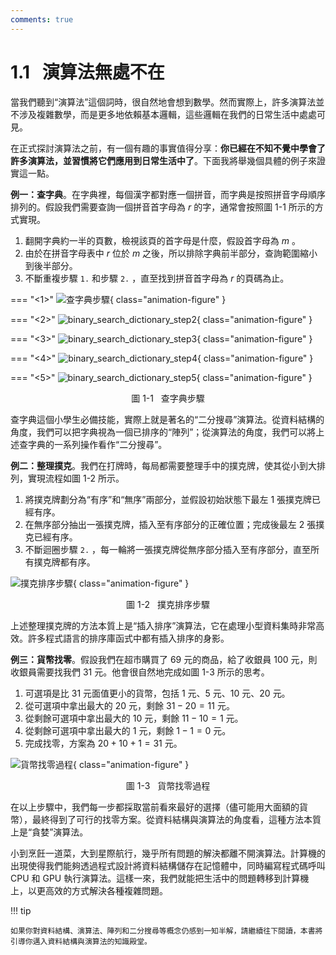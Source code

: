 ```yaml
---
comments: true
---
```


# 1.1 &nbsp; 演算法無處不在

當我們聽到“演算法”這個詞時，很自然地會想到數學。然而實際上，許多演算法並不涉及複雜數學，而是更多地依賴基本邏輯，這些邏輯在我們的日常生活中處處可見。

在正式探討演算法之前，有一個有趣的事實值得分享：**你已經在不知不覺中學會了許多演算法，並習慣將它們應用到日常生活中了**。下面我將舉幾個具體的例子來證實這一點。

**例一：查字典**。在字典裡，每個漢字都對應一個拼音，而字典是按照拼音字母順序排列的。假設我們需要查詢一個拼音首字母為 $r$ 的字，通常會按照圖 1-1 所示的方式實現。

1. 翻開字典約一半的頁數，檢視該頁的首字母是什麼，假設首字母為 $m$ 。
2. 由於在拼音字母表中 $r$ 位於 $m$ 之後，所以排除字典前半部分，查詢範圍縮小到後半部分。
3. 不斷重複步驟 `1.` 和步驟 `2.` ，直至找到拼音首字母為 $r$ 的頁碼為止。

=== "<1>"
    ![查字典步驟](algorithms_are_everywhere.assets/binary_search_dictionary_step1.png){ class="animation-figure" }

=== "<2>"
    ![binary_search_dictionary_step2](algorithms_are_everywhere.assets/binary_search_dictionary_step2.png){ class="animation-figure" }

=== "<3>"
    ![binary_search_dictionary_step3](algorithms_are_everywhere.assets/binary_search_dictionary_step3.png){ class="animation-figure" }

=== "<4>"
    ![binary_search_dictionary_step4](algorithms_are_everywhere.assets/binary_search_dictionary_step4.png){ class="animation-figure" }

=== "<5>"
    ![binary_search_dictionary_step5](algorithms_are_everywhere.assets/binary_search_dictionary_step5.png){ class="animation-figure" }

<p align="center"> 圖 1-1 &nbsp; 查字典步驟 </p>

查字典這個小學生必備技能，實際上就是著名的“二分搜尋”演算法。從資料結構的角度，我們可以把字典視為一個已排序的“陣列”；從演算法的角度，我們可以將上述查字典的一系列操作看作“二分搜尋”。

**例二：整理撲克**。我們在打牌時，每局都需要整理手中的撲克牌，使其從小到大排列，實現流程如圖 1-2 所示。

1. 將撲克牌劃分為“有序”和“無序”兩部分，並假設初始狀態下最左 1 張撲克牌已經有序。
2. 在無序部分抽出一張撲克牌，插入至有序部分的正確位置；完成後最左 2 張撲克已經有序。
3. 不斷迴圈步驟 `2.` ，每一輪將一張撲克牌從無序部分插入至有序部分，直至所有撲克牌都有序。

![撲克排序步驟](algorithms_are_everywhere.assets/playing_cards_sorting.png){ class="animation-figure" }

<p align="center"> 圖 1-2 &nbsp; 撲克排序步驟 </p>

上述整理撲克牌的方法本質上是“插入排序”演算法，它在處理小型資料集時非常高效。許多程式語言的排序庫函式中都有插入排序的身影。

**例三：貨幣找零**。假設我們在超市購買了 $69$ 元的商品，給了收銀員 $100$ 元，則收銀員需要找我們 $31$ 元。他會很自然地完成如圖 1-3 所示的思考。

1. 可選項是比 $31$ 元面值更小的貨幣，包括 $1$ 元、$5$ 元、$10$ 元、$20$ 元。
2. 從可選項中拿出最大的 $20$ 元，剩餘 $31 - 20 = 11$ 元。
3. 從剩餘可選項中拿出最大的 $10$ 元，剩餘 $11 - 10 = 1$ 元。
4. 從剩餘可選項中拿出最大的 $1$ 元，剩餘 $1 - 1 = 0$ 元。
5. 完成找零，方案為 $20 + 10 + 1 = 31$ 元。

![貨幣找零過程](algorithms_are_everywhere.assets/greedy_change.png){ class="animation-figure" }

<p align="center"> 圖 1-3 &nbsp; 貨幣找零過程 </p>

在以上步驟中，我們每一步都採取當前看來最好的選擇（儘可能用大面額的貨幣），最終得到了可行的找零方案。從資料結構與演算法的角度看，這種方法本質上是“貪婪”演算法。

小到烹飪一道菜，大到星際航行，幾乎所有問題的解決都離不開演算法。計算機的出現使得我們能夠透過程式設計將資料結構儲存在記憶體中，同時編寫程式碼呼叫 CPU 和 GPU 執行演算法。這樣一來，我們就能把生活中的問題轉移到計算機上，以更高效的方式解決各種複雜問題。

!!! tip

    如果你對資料結構、演算法、陣列和二分搜尋等概念仍感到一知半解，請繼續往下閱讀，本書將引導你邁入資料結構與演算法的知識殿堂。
